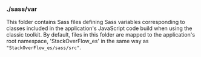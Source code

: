 ### ./sass/var

This folder contains Sass files defining Sass variables corresponding to classes
included in the application's JavaScript code build when using the classic toolkit.
By default, files in this folder are mapped to the application's root namespace,
'StackOverFlow_es' in the same way as `"StackOverFlow_es/sass/src"`.